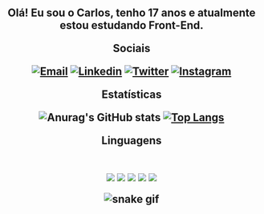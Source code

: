 <h2 align="center"> 
<div align="center">
  
<br>
  
Olá! Eu sou o Carlos, tenho 17 anos e atualmente estou estudando Front-End.

Sociais
<br>

  
[![Email](https://img.shields.io/badge/Gmail-D14836?style=for-the-badge&logo=gmail&logoColor=white)](mailto:ce501@gmail.com)
[![Linkedin](https://img.shields.io/badge/LinkedIn-0077B5?style=for-the-badge&logo=linkedin&logoColor=white)](https://www.linkedin.com/in/carlos-eduardo-arenhardt-scain-727bb7261/)
[![Twitter](https://img.shields.io/badge/Twitter-1DA1F2?style=for-the-badge&logo=twitter&logoColor=white)](https://twitter.com/eoCxrlosz_)
[![Instagram](https://img.shields.io/badge/Instagram-E4405F?style=for-the-badge&logo=instagram&logoColor=white)](https://www.instagram.com/eocxrlosz/)

Estatísticas

![Anurag's GitHub stats](https://github-readme-stats.vercel.app/api?username=eoCxrlosz&show_icons=true&theme=dracula)
[![Top Langs](https://github-readme-stats.vercel.app/api/top-langs/?username=eoCxrlosz&hide_progress=false=html&layout=compact=true&theme=transparent)](https://github.com/anuraghazra/github-readme-stats)
  
 Linguagens
  
<div style="display: inline_block"><br/>
  <img align="center" src="https://img.shields.io/badge/HTML-239120?style=for-the-badge&logo=html5&logoColor=white">
  <img align="center" src="https://img.shields.io/badge/CSS-239120?&style=for-the-badge&logo=css3&logoColor=white">
  <img align="center" src="https://img.shields.io/badge/JavaScript-F7DF1E?style=for-the-badge&logo=javascript&logoColor=black">
  <img align="center" src="https://img.shields.io/badge/Node.js-43853D?style=for-the-badge&logo=node.js&logoColor=white">
  <img align="center" src="https://img.shields.io/badge/TypeScript-007ACC?style=for-the-badge&logo=typescript&logoColor=white">
  </div>

  
![snake gif](https://github.com/eoCxrlosz/eoCxrlosz/blob/output/github-contribution-grid-snake.svg)

